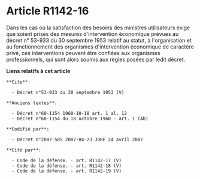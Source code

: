 # Article R1142-16

Dans les cas où la satisfaction des besoins des ministres utilisateurs exige que soient prises des mesures d'intervention
économique prévues au décret n° 53-933 du 30 septembre 1953 relatif au statut, à l'organisation et au fonctionnement des
organismes d'intervention économique de caractère privé, ces interventions peuvent être confiées aux organismes
professionnels, qui sont alors soumis aux règles posées par ledit décret.

**Liens relatifs à cet article**

	**Cite**:

	  - Décret n°53-933 du 30 septembre 1953 (V)

	**Anciens textes**:

	  - Décret n°60-1154 1960-10-18 art. 1 al. 12
	  - Décret n°60-1154 du 18 octobre 1960 - art. 1 (Ab)

	**Codifié par**:

	  - Décret n°2007-585 2007-04-23 JORF 24 avril 2007

	**Cité par**:

	  - Code de la défense. - art. R1142-17 (V)
	  - Code de la défense. - art. R1142-18 (V)
	  - Code de la défense. - art. R1142-19 (V)
